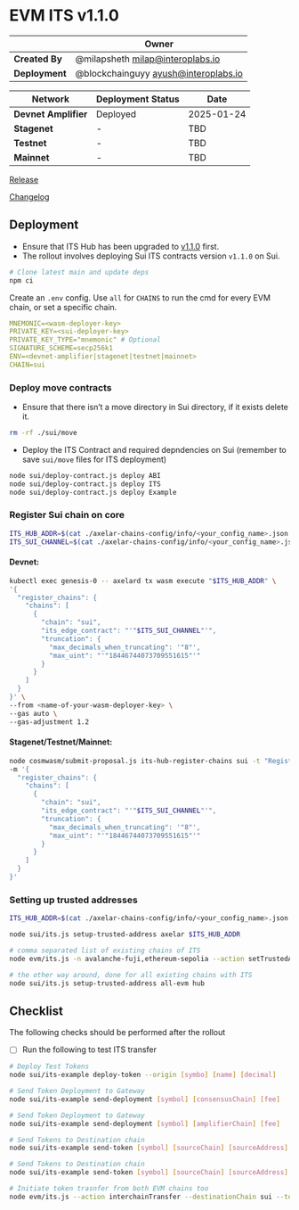 # EVM ITS v1.1.0

|  | **Owner** |
|-----------|------------|
| **Created By** | @milapsheth <milap@interoplabs.io> |
| **Deployment** | @blockchainguyy <ayush@interoplabs.io> |

| **Network** | **Deployment Status** | **Date** |
|-------------|----------------------|----------|
| **Devnet Amplifier** | Deployed | 2025-01-24 |
| **Stagenet** | - | TBD |
| **Testnet** | - | TBD |
| **Mainnet** | - | TBD |

[Release](https://github.com/axelarnetwork/axelar-cgp-sui/releases/tag/v1.0.3)

[Changelog](https://github.com/axelarnetwork/interchain-token-service/blob/v/CHANGELOG.md#210)

## Deployment

- Ensure that ITS Hub has been upgraded to [v1.1.0](../cosmwasm/2025-01-ITS-v1.1.0.md) first.
- The rollout involves deploying Sui ITS contracts version `v1.1.0` on Sui.

```bash
# Clone latest main and update deps
npm ci
```

Create an `.env` config. Use `all` for `CHAINS` to run the cmd for every EVM chain, or set a specific chain.

```yaml
MNEMONIC=<wasm-deployer-key>
PRIVATE_KEY=<sui-deployer-key>
PRIVATE_KEY_TYPE="mnemonic" # Optional
SIGNATURE_SCHEME=secp256k1
ENV=<devnet-amplifier|stagenet|testnet|mainnet>
CHAIN=sui
```

### Deploy move contracts
- Ensure that there isn’t a move directory in Sui directory, if it exists delete it.
```bash
rm -rf ./sui/move
```

- Deploy the ITS Contract and required depndencies on Sui (remember to save `sui/move` files for ITS deployment)

```bash
node sui/deploy-contract.js deploy ABI
node sui/deploy-contract.js deploy ITS
node sui/deploy-contract.js deploy Example
```

### Register Sui chain on core

```bash
ITS_HUB_ADDR=$(cat ./axelar-chains-config/info/<your_config_name>.json | jq -rM '.axelar.contracts.InterchainTokenService.address')
ITS_SUI_CHANNEL=$(cat ./axelar-chains-config/info/<your_config_name>.json | jq -rM '.chains.sui.contracts.ITS.objects.ChannelId')
```

#### Devnet:
```bash
kubectl exec genesis-0 -- axelard tx wasm execute "$ITS_HUB_ADDR" \
'{
  "register_chains": {
    "chains": [
      {
        "chain": "sui",
        "its_edge_contract": "'"$ITS_SUI_CHANNEL"'",
        "truncation": {
          "max_decimals_when_truncating": '"8"',
          "max_uint": "'"18446744073709551615"'"
        }
      }
    ]
  }
}' \
--from <name-of-your-wasm-deployer-key> \
--gas auto \
--gas-adjustment 1.2
```

#### Stagenet/Testnet/Mainnet:
```bash
node cosmwasm/submit-proposal.js its-hub-register-chains sui -t "Register ITS for Sui chain" -d "Register ITS for Sui chain at ITS Hub contract" --deposit 100000000 \
-m '{
  "register_chains": {
    "chains": [
      {
        "chain": "sui",
        "its_edge_contract": "'"$ITS_SUI_CHANNEL"'",
        "truncation": {
          "max_decimals_when_truncating": '"8"',
          "max_uint": "'"18446744073709551615"'"
        }
      }
    ]
  }
}'
```

### Setting up trusted addresses
```bash
ITS_HUB_ADDR=$(cat ./axelar-chains-config/info/<your_config_name>.json | jq -rM '.axelar.contracts.InterchainTokenService.address')

node sui/its.js setup-trusted-address axelar $ITS_HUB_ADDR

# comma separated list of existing chains of ITS
node evm/its.js -n avalanche-fuji,ethereum-sepolia --action setTrustedAddress --trustedChain sui --trustedAddress hub

# the other way around, done for all existing chains with ITS
node sui/its.js setup-trusted-address all-evm hub
```

## Checklist

The following checks should be performed after the rollout

- [ ]  Run the following to test ITS transfer

```bash
# Deploy Test Tokens
node sui/its-example deploy-token --origin [symbo] [name] [decimal]

# Send Token Deployment to Gateway
node sui/its-example send-deployment [symbol] [consensusChain] [fee]

# Send Token Deployment to Gateway
node sui/its-example send-deployment [symbol] [amplifierChain] [fee]

# Send Tokens to Destination chain
node sui/its-example send-token [symbol] [sourceChain] [sourceAddress] [fee] 1

# Send Tokens to Destination chain
node sui/its-example send-token [symbol] [sourceChain] [sourceAddress] [fee] 1

# Initiate token trasnfer from both EVM chains too
node evm/its.js --action interchainTransfer --destinationChain sui --tokenId [tokenId] --destinationAddress [recipient] --amount 1 --gasValue 0.5
```
